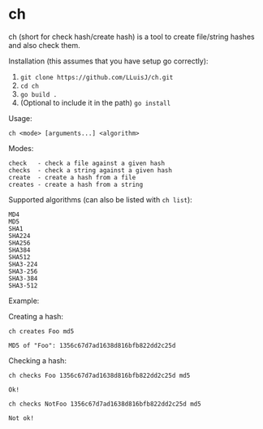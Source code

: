 # ch

ch (short for check hash/create hash) is a tool to create file/string hashes and also check them.

Installation (this assumes that you have setup go correctly):

1. `git clone https://github.com/LLuisJ/ch.git`
2. `cd ch`
3. `go build .`
4. (Optional to include it in the path) `go install`

Usage:
```
ch <mode> [arguments...] <algorithm>
```

Modes:
```
check   - check a file against a given hash
checks  - check a string against a given hash
create  - create a hash from a file
creates - create a hash from a string
```

Supported algorithms (can also be listed with `ch list`):
```
MD4
MD5
SHA1
SHA224
SHA256
SHA384
SHA512
SHA3-224
SHA3-256
SHA3-384
SHA3-512
```

Example:

Creating a hash:
```
ch creates Foo md5
```
```
MD5 of "Foo": 1356c67d7ad1638d816bfb822dd2c25d
```

Checking a hash:
```
ch checks Foo 1356c67d7ad1638d816bfb822dd2c25d md5
```
```
Ok!
```

```
ch checks NotFoo 1356c67d7ad1638d816bfb822dd2c25d md5
```
```
Not ok!
```

